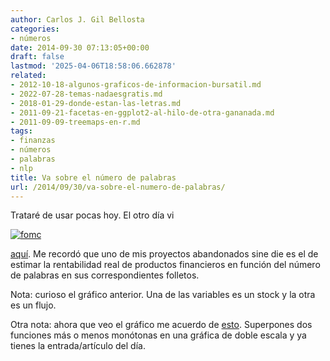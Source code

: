 ```yaml
---
author: Carlos J. Gil Bellosta
categories:
- números
date: 2014-09-30 07:13:05+00:00
draft: false
lastmod: '2025-04-06T18:58:06.662878'
related:
- 2012-10-18-algunos-graficos-de-informacion-bursatil.md
- 2022-07-28-temas-nadaesgratis.md
- 2018-01-29-donde-estan-las-letras.md
- 2011-09-21-facetas-en-ggplot2-al-hilo-de-otra-gananada.md
- 2011-09-09-treemaps-en-r.md
tags:
- finanzas
- números
- palabras
- nlp
title: Va sobre el número de palabras
url: /2014/09/30/va-sobre-el-numero-de-palabras/
---
```


Trataré de usar pocas hoy. El otro día vi

[![fomc](/wp-uploads/2014/09/fomc.jpg)
](/wp-uploads/2014/09/fomc.jpg)

[aquí](http://nadaesgratis.es/?p=39589). Me recordó que uno de mis proyectos abandonados sine die es el de estimar la rentabilidad real de productos financieros en función del número de palabras en sus correspondientes folletos.

Nota: curioso el gráfico anterior. Una de las variables es un stock y la otra es un flujo.

Otra nota: ahora que veo el gráfico me acuerdo de [esto](http://www.datanalytics.com/2011/05/31/graficaca-en-el-ft/). Superpones dos funciones más o menos monótonas en una gráfica de doble escala y ya tienes la entrada/artículo del día.